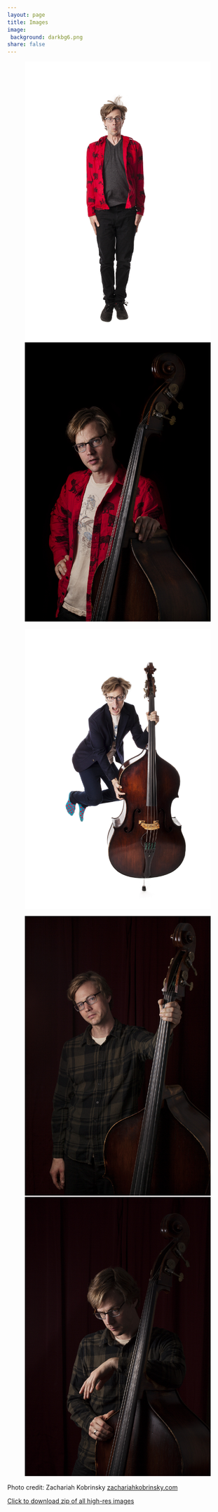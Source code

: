 ```yaml
---
layout: page
title: Images
image:
 background: darkbg6.png
share: false
---
```

<article>
<figure class="half">
	<a href="/images/full/aryehkobrinsky-jump-full.jpg"><img src="/images/medium/aryehkobrinsky-jump.png" alt=""></a>
	<a href="/images/full/aryehkobrinsky-moose-full.jpg"><img src="/images/medium/aryehkobrinsky-moose.png" alt=""></a>
</figure>
<figure>
	<a href="/images/full/aryehkobrinsky-jump-bass-full.jpg"><img src="/images/medium/aryehkobrinsky-jump-bass.png" alt=""></a>
</figure>
<figure class="half">
	<a href="/images/full/aryehkobrinsky-full.jpg"><img src="/images/medium/aryehkobrinsky.png" alt=""></a>
	<a href="/images/full/aryehkobrinsky2-full.jpg"><img src="/images/medium/aryehkobrinsky2.png" alt=""></a>
</figure>
<div class="center-stuff">
<p>Photo credit: Zachariah Kobrinsky <a href="http://zachariahkobrinsky.com">zachariahkobrinsky.com</a></p>
<a href="/images/aryeh-kobrinsky-press-images.zip"><i class="fa fa-file-zip-o"></i></a>
<a href="/images/aryeh-kobrinsky-press-images.zip">Click to download zip of all high-res images</a>
</div>
</article>
